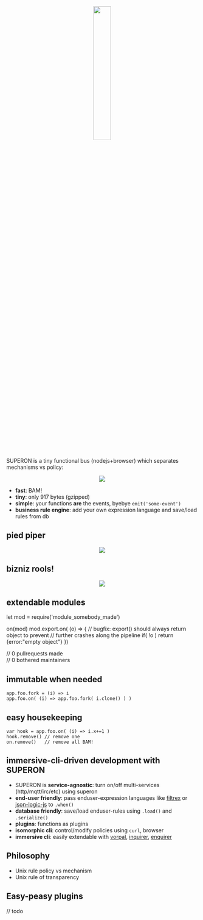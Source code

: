 <center>
	<img width="30%" src="https://raw.githubusercontent.com/coderofsalvation/superon/-/raw/master/img/logo.png"/>

</center>

SUPERON is a tiny functional bus (nodejs+browser) which separates mechanisms vs policy:

<center>
	<img src="https://raw.githubusercontent.com/coderofsalvation/superon/-/raw/master/img/a.JPG"/>
</center>

* **fast**: BAM!
* **tiny**: only 917 bytes (gzipped)
* **simple**: your functions **are** the events, byebye `emit('some-event')`
* **business rule engine**: add your own expression language and save/load rules from db

## pied piper

<center> 
	<img src="https://raw.githubusercontent.com/coderofsalvation/superon/-/raw/master/img/c.JPG"/>
</center>

## bizniz rools!

<center> 
	<img src="https://raw.githubusercontent.com/coderofsalvation/superon/-/raw/master/img/b.JPG"/>
</center>

## extendable modules

let mod = require('module_somebody_made')

on(mod)
mod.export.on( (o) => {
  // bugfix: export() should always return object to prevent
  //         further crashes along the pipeline
  if( !o ) return {error:"empty object"}
})

// 0 pullrequests made                        
// 0 bothered maintainers

## immutable when needed 

```
app.foo.fork = (i) => i 
app.foo.on( (i) => app.foo.fork( i.clone() ) )
```

## easy housekeeping 


```
var hook = app.foo.on( (i) => i.x+=1 )
hook.remove() // remove one
on.remove()   // remove all BAM!

```

## immersive-cli-driven development with SUPERON 

* SUPERON is **service-agnostic**: turn on/off multi-services (http/mqtt/irc/etc) using superon
* **end-user friendly**: pass enduser-expression languages like [filtrex](https://npmjs.com/filtrex) or [json-logic-js](https://npmjs.com/json-logic-js) to `.when()`
* **database friendly**: save/load enduser-rules using `.load()` and `.serialize()`
* **plugins**: functions as plugins
* **isomorphic cli**: control/modify policies using `curl`, browser
* **immersive cli**: easily extendable with [vorpal](https://npmjs.com/vorpal), [inquirer](https://npmjs.com/inquirer), [enquirer](https://npmjs.com/enquirer)


## Philosophy

* Unix rule policy vs mechanism
* Unix rule of transparency 

## Easy-peasy plugins

// todo
